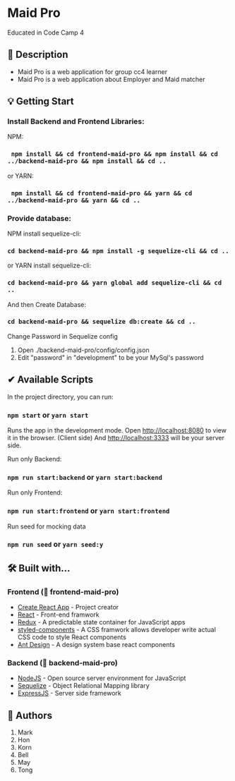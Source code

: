 # Maid Pro
Educated in Code Camp 4

## 📖 Description

- Maid Pro is a web application for group cc4 learner
- Maid Pro is a web application about Employer and Maid matcher

## 💡 Getting Start

### Install Backend and Frontend Libraries:
NPM:
### ```  npm install && cd frontend-maid-pro && npm install && cd ../backend-maid-pro && npm install && cd .. ```
or YARN:
### ```  npm install && cd frontend-maid-pro && yarn && cd ../backend-maid-pro && yarn && cd .. ```

### Provide database:
NPM install sequelize-cli:
### ```cd backend-maid-pro && npm install -g sequelize-cli && cd ..```

or YARN install sequelize-cli:
### ```cd backend-maid-pro && yarn global add sequelize-cli && cd ..```

And then Create Database:
### ```cd backend-maid-pro && sequelize db:create && cd ..```

Change Password in Sequelize config
1. Open ./backend-maid-pro/config/config.json
2. Edit "password" in "development" to be your MySql's password

## ✔ Available Scripts

In the project directory, you can run:

### `npm start` or `yarn start`

Runs the app in the development mode.
Open [http://localhost:8080](http://localhost:8080) to view it in the browser. (Client side)
And [http://localhost:3333](http://localhost:3333) will be your server side.

Run only Backend:
### `npm run start:backend` or `yarn start:backend`

Run only Frontend:
### `npm run start:frontend` or `yarn start:frontend`

Run seed for mocking data
### `npm run seed` or `yarn seed:y`

## 🛠 Built with...
### Frontend (📂 frontend-maid-pro)
- [Create React App](https://facebook.github.io/create-react-app/docs/getting-started) - Project creator
- [React](https://reactjs.org/) - Front-end framwork
- [Redux](https://redux.js.org/) - A predictable state container for JavaScript apps
- [styled-components](https://www.styled-components.com/) - A CSS framwork allows developer write actual CSS code to style React components
- [Ant Design](https://ant.design/) - A design system base react components

### Backend (📂 backend-maid-pro)
- [NodeJS](https://nodejs.org/dist/latest-v12.x/docs/api) - Open source server environment for JavaScript
- [Sequelize](https://sequelize.org/v5/index.html) - Object Relational Mapping library
- [ExpressJS](https://reactjs.org/) - Server side framework


## 🤘 Authors

1. Mark
2. Hon
3. Korn
4. Bell
5. May
6. Tong
